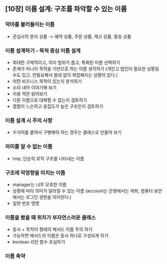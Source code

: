 ## [10장] 이름 설계: 구조를 파악할 수 있는 이름 
### 악마를 불러들이는 이름
- 관심사의 분리 상품 -> 예약 상품, 주문 상품, 재고 상품, 발송 상품
### 이름 설계하기 - 목적 중심 이름 설계
- 최대한 구체적이고, 의미 범위가 좁고, 특화된 이름 선택하기
- 존재가 아니라 목적을 기반으로 하는 이름 생각하기 (개인고 법인이 필요한 상황일 수도 있고, 안필요해서 쓸데 없이 복잡해지는 상황이 있다.)
- 어떤 비즈니스 목적이 있는지 분석하기
- 소리 내어 이야기해 보기
- 이용 약관 읽어보기
- 다른 이름으로 대체할 수 없는지 검토하기
- 결합이 느슨하고 응집도가 높은 구조인지 검토하기
### 이름 설계 시 주의 사항
- 수식어를 붙여서 구병해야 하는 경우는 클래스오 만들어 보기
### 의미를 알 수 없는 이름
- tmp, 단순히 로직 구조를 나타내는 이름
### 구조에 악영향을 미치는 이름
- manager는 너무 모호한 이름
- 상황에 따라 의미가 달라질 수 있는 이름 (account는 은행에서는 계좌, 컴퓨터 보안에서는 로그인 권한을 의미한다.)
- 일련 번호 명명

### 이름을 봤을 때 위치가 부자연스러운 클래스
- 동사 + 목적어 형태의 메서드 이름 주의 하기
- 가능하면 메서드의 이름은 동사 하나로 구성되게 하기
- boolean 리턴 함수 조심하기

### 이름 축약
